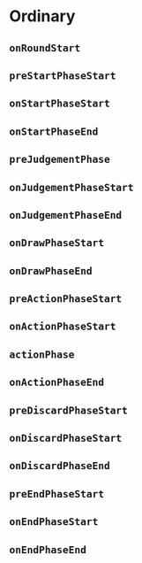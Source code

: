 # Ordinary

## `onRoundStart`

## `preStartPhaseStart`

## `onStartPhaseStart`

## `onStartPhaseEnd`

## `preJudgementPhase`

## `onJudgementPhaseStart`

## `onJudgementPhaseEnd`

## `onDrawPhaseStart`

## `onDrawPhaseEnd`

## `preActionPhaseStart`

## `onActionPhaseStart`

## `actionPhase`

## `onActionPhaseEnd`

## `preDiscardPhaseStart`

## `onDiscardPhaseStart`

## `onDiscardPhaseEnd`

## `preEndPhaseStart`

## `onEndPhaseStart`

## `onEndPhaseEnd`

